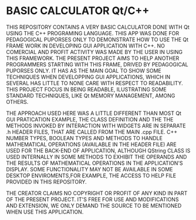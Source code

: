 # BASIC CALCULATOR Qt/C++
THIS REPOSITORY CONTAINS A VERY BASIC CALCULATOR DONE WITH Qt USING THE C++ PROGRAMING LANGUAGE. THIS APP WAS DONE FOR PEDAGOGICAL PUPORSES ONLY TO DEMONSTRATE HOW TO USE THE Qt FRAME WORK IN DEVELOPING GUI APPLICATION WITH C++. NO COMERCIAL AND PROFIT ACTIVITY WAS MADE BY THE USER IN USING THIS FRAMEWORK. THE PRESENT PROJECT AIMS TO HELP ANOTHER PROGRAMMERS STARTING WITH THIS FRAME, DRIVED BY PEDAGOGICAL PUPORSES ONLY. IT HAS AS THE MAIN GOAL TO SHOW SOME TECHNIQUES WHEN DEVELOPPING GUI APPLICATIONS, WHICH IN SEVERAL HAS LITTLE TO NONE CARE WITH RESPECT TO READABILITY. THIS PROJECT FOCUS IN BEING READABLE, ILUSTRATING SOME STANDARD TECHNIQUES, LIKE Qt MEMORY MANAGEMENT, AMONG OTHERS.


THE APPROACH USED HERE WAS A LITTLE DIFFERENT THAN MOST Qt GUI PRATICATION EXAMPLE, THE CLASS DEFINITION AND THE THE METHODS INVOKED BY INTERACTION WITH WIDGETS ARE IN SEPARATE .h HEADER FILES, THAT ARE CALLED FROM THE MAIN .cpp  FILE. C++ NUMBER TYPES, BOOLEAN TYPES AND METHODS TO HANDLE MATHEMATICAL OPERATIONS (AVAILABLE IN THE <cmath> HEADER FILE) ARE USED FOR THE BACK-END OF APPLICATION, ALTHOUGH QString CLASS IS USED INTERNALLY IN SOME METHODS TO EXHIBIT THE OPERANDS AND THE RESULTS OF MATHEMATICAL OPERATIONS IN THE APPLICATION'S DISPLAY. SOME FUNCTIONALITY MAY NOT BE AVAILABLE IN SOME DESKTOP ENVIROMENTS,FOR EXAMPLE, THE ACCESS TO HELP FILE PROVIDED IN THIS REPOSITORY.


THE CREATOR CLAIMS NO COPYRIGHT OR PROFIT OF ANY KIND IN PART OF THE PRESENT PROJECT. IT'S FREE FOR USE AND MODIFICATIONS AND EXTENSION, WE ONLY DEMAND THE SOURCE TO BE MENTIONED WHEN USE THIS APPLICATION.
